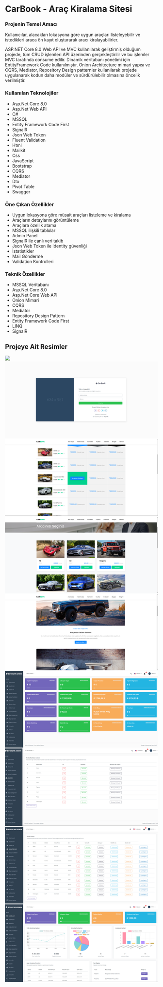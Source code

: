 <div>
  <h1> CarBook - Araç Kiralama Sitesi</h1>
  <h3> Projenin Temel Amacı</h3>
  <p> Kullanıcılar, alacakları lokasyona göre uygun araçları listeleyebilir ve istedikleri araca ön kayıt oluşturarak aracı kiralayabilirler.</p>
  <p>ASP.NET Core 8.0 Web API ve MVC kullanılarak geliştirmiş olduğum projede, tüm CRUD işlemleri API üzerinden gerçekleştirilir ve bu işlemler MVC tarafında consume edilir. Dinamik veritabanı yönetimi için EntityFramework Code kullanılmıştır. Onion Architecture mimari yapısı ve CQRS, Mediator, Repository Design patternler kullanılarak projede uygulanarak kodun daha modüler ve sürdürülebilir olmasına öncelik verilmiştir.</p>
  <h3> Kullanılan Teknolojiler</h3>
  <ul>
    <li>Asp.Net Core 8.0</li>
    <li>Asp.Net Web API</li>
    <li>C#</li>
    <li>MSSQL</li>
    <li>Entity Framework Code First</li>
    <li>SignalR</li>
    <li>Json Web Token</li>
    <li>Fluent Validation</li>
    <li>Html</li>
    <li>Mailkit</li>
    <li>Css</li>
    <li>JavaScript</li>
    <li>Bootstrap</li>
    <li>CQRS</li>
    <li>Mediator</li>
    <li>Dto</li>
    <li>Pivot Table</li>
    <li>Swagger</li>
  </ul>
  <h3> Öne Çıkan Özellikler</h3>
  <ul>
    <li>Uygun lokasyona göre müsait araçları listeleme ve kiralama</li>
    <li>Araçların detaylarını görüntüleme</li>
    <li>Araçlara özellik atama</li>
    <li>MSSQL ilişkili tablolar</li>
    <li>Admin Panel</li>
    <li>SignalR ile canlı veri takib</li>
    <li>Json Web Token ile Identity güvenliği</li>
    <li>İstatistikler</li>
    <li>Mail Gönderme</li>
    <li>Validation Kontrolleri</li>
  </ul>
  <h3> Teknik Özellikler</h3>
  <ul>
    <li>MSSQL Veritabanı</li>
    <li>Asp.Net Core 8.0</li>
    <li>Asp.Net Core Web API</li>
    <li>Onion Mimari</li>
    <li>CQRS</li>
    <li>Mediator</li>
    <li>Repository Design Pattern</li>
    <li>Entity Framework Code First</li>
    <li>LINQ</li>
    <li>SignalR</li>
  </ul>
  <div>
    <h2> Projeye Ait Resimler</h2>
    <img src="/ProjectScreenShots/localhost_7142_Default.png" />
    <br/>
    <img src="/ProjectScreenShots/Ekran görüntüsü 2025-02-26 234040.png" />
    <br/>
    <img src="/ProjectScreenShots/Ekran görüntüsü 2025-02-26 234414.png" />
    <br/>
    <img src="/ProjectScreenShots/Ekran görüntüsü 2025-02-26 234430.png" />
    <br/>
    <img src="/ProjectScreenShots/Ekran görüntüsü 2025-02-26 234441.png" />
    <br/>
    <img src="/ProjectScreenShots/Ekran görüntüsü 2025-02-26 234452.png" />
    <br/>
    <img src="/ProjectScreenShots/Ekran görüntüsü 2025-02-26 234516.png" />
    <br/>
    <img src="/ProjectScreenShots/Ekran görüntüsü 2025-02-26 234526.png" />
    <br/>
    <img src="/ProjectScreenShots/Ekran görüntüsü 2025-02-26 234538.png" />
  </div>
</div>
